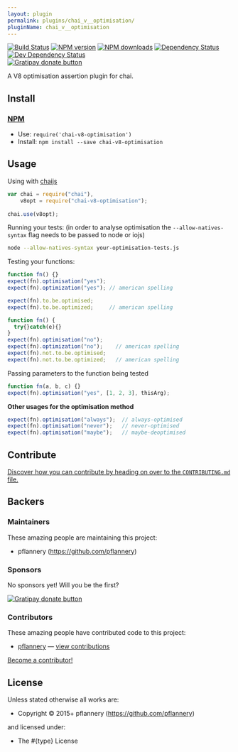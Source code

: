 ```yaml
---
layout: plugin
permalink: plugins/chai_v__optimisation/
pluginName: chai_v__optimisation
---
```


<!-- TITLE -->
<!-- BADGES/ -->

[![Build Status](https://img.shields.io/travis/pflannery/chai-v8-optimisation/master.svg)](http://travis-ci.org/pflannery/chai-v8-optimisation "Check this project's build status on TravisCI")
[![NPM version](https://img.shields.io/npm/v/chai-v8-optimisation.svg)](https://npmjs.org/package/chai-v8-optimisation "View this project on NPM")
[![NPM downloads](https://img.shields.io/npm/dm/chai-v8-optimisation.svg)](https://npmjs.org/package/chai-v8-optimisation "View this project on NPM")
[![Dependency Status](https://img.shields.io/david/pflannery/chai-v8-optimisation.svg)](https://david-dm.org/pflannery/chai-v8-optimisation)
[![Dev Dependency Status](https://img.shields.io/david/dev/pflannery/chai-v8-optimisation.svg)](https://david-dm.org/pflannery/chai-v8-optimisation#info=devDependencies)<br/>
[![Gratipay donate button](https://img.shields.io/gratipay/pflannery.svg)](https://www.gratipay.com/pflannery/ "Donate weekly to this project using Gratipay")

<!-- /BADGES -->


<!-- DESCRIPTION/ -->

A V8 optimisation assertion plugin for chai.

<!-- /DESCRIPTION -->


<!-- INSTALL/ -->

## Install

### [NPM](http://npmjs.org/)
- Use: `require('chai-v8-optimisation')`
- Install: `npm install --save chai-v8-optimisation`

<!-- /INSTALL -->

## Usage

Using with [chaijs](http://chaijs.com/)
```js
var chai = require("chai"),
    v8opt = require("chai-v8-optimisation");
    
chai.use(v8opt);
```

Running your tests: (in order to analyse optimisation the ```--allow-natives-syntax``` flag needs to be passed to node or iojs)
```sh
node --allow-natives-syntax your-optimisation-tests.js
```

Testing your functions:
```js
function fn() {}
expect(fn).optimisation("yes");
expect(fn).optimization("yes"); // american spelling

expect(fn).to.be.optimised;
expect(fn).to.be.optimized;     // american spelling
```
```js
function fn() {
  try{}catch(e){}
}
expect(fn).optimisation("no");
expect(fn).optimization("no");    // american spelling
expect(fn).not.to.be.optimised;
expect(fn).not.to.be.optimized;   // american spelling
```

Passing parameters to the function being tested
```js
function fn(a, b, c) {}
expect(fn).optimisation("yes", [1, 2, 3], thisArg);
```

**Other usages for the optimisation method**

```js
expect(fn).optimisation("always");  // always-optimised
expect(fn).optimisation("never");   // never-optimised
expect(fn).optimisation("maybe");   // maybe-deoptimised
```

<!-- CONTRIBUTE/ -->

## Contribute

[Discover how you can contribute by heading on over to the `CONTRIBUTING.md` file.](https://github.com/pflannery/chai-v8-optimisation/blob/master/CONTRIBUTING.md#files)

<!-- /CONTRIBUTE -->


<!-- BACKERS/ -->

## Backers

### Maintainers

These amazing people are maintaining this project:

- pflannery (https://github.com/pflannery)

### Sponsors

No sponsors yet! Will you be the first?

[![Gratipay donate button](https://img.shields.io/gratipay/pflannery.svg)](https://www.gratipay.com/pflannery/ "Donate weekly to this project using Gratipay")

### Contributors

These amazing people have contributed code to this project:

- [pflannery](https://github.com/pflannery) — [view contributions](https://github.com/pflannery/chai-v8-optimisation/commits?author=pflannery)

[Become a contributor!](https://github.com/pflannery/chai-v8-optimisation/blob/master/CONTRIBUTING.md#files)

<!-- /BACKERS -->


<!-- LICENSE/ -->

## License

Unless stated otherwise all works are:

- Copyright &copy; 2015+ pflannery (https://github.com/pflannery)

and licensed under:

- The #{type} License

<!-- /LICENSE -->


